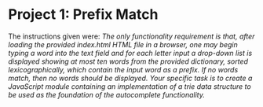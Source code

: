 Project 1: Prefix Match
=====
The instructions given were:
<i>The only functionality requirement is that, after loading the provided index.html HTML file in a browser, one may begin typing a word into the text field and for each letter input a drop-down list is displayed showing at most ten words from the provided dictionary, sorted lexicographically, which contain the input word as a prefix. If no words match, then no words should be displayed. Your specific task is to create a JavaScript module containing an implementation of a trie data structure to be used as the foundation of the autocomplete functionality.</i>
